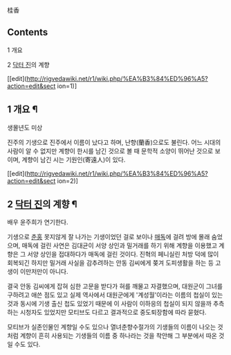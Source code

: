 桂香

## Contents

    

1 개요

2 [닥터 진](%EB%8B%A5%ED%84%B0%20%EC%A7%84.md)의 계향

[[edit](http://rigvedawiki.net/r1/wiki.php/%EA%B3%84%ED%96%A5?action=edit&sect
ion=1)]

## 1 개요 ¶

생몰년도 미상

  

진주의 기생으로 진주에서 이름이 났다고 하며, 난향(蘭香)으로도 불린다. 어느 시대의 사람이 알 수 없지만 계향이 한시를 남긴 것으로 볼 때
문학적 소양이 뛰어난 것으로 보이며, 계향이 남긴 시는 기원인(寄遠人)이 있다.

[[edit](http://rigvedawiki.net/r1/wiki.php/%EA%B3%84%ED%96%A5?action=edit&sect
ion=2)]

## 2 [닥터 진](%EB%8B%A5%ED%84%B0%20%EC%A7%84.md)의 계향 ¶

배우 윤주희가 연기한다.

  

기생으로 [춘홍](%EC%B6%98%ED%99%8D.md) 못지않게 잘 나가는 기생이었던 걸로 보이나
[매독](%EB%A7%A4%EB%8F%85.md)에 걸려 방에 몰래 숨었으며, 매독에 걸린 사연은 김대균이 서양 상인과 밀거래를 하기
위해 계향을 이용했고 계향은 그 서양 상인을 접대하다가 매독에 걸린 것이다. 진혁의 페니실린 처방 덕에 많이 회복되긴 하지만 밀거래 사실을
감추려하는 안동 김씨에게 쫒겨 도피생활을 하는 등 고생이 이만저만이 아니다.

  

결국 안동 김씨에게 잡혀 심한 고문을 받다가 혀를 깨물고 자결했으며, 대원군이 그녀를 구하려고 애쓴 점도 있고 실제 역사에서 대원군에게
'계성월'이라는 이름의 첩실이 있는 것과 동시에 기생 출신 첩도 있었기 때문에 이 사람이 이하응의 첩실이 되지 않을까 추측하는 시청자도
있었지만 모티브도 다르고 결과적으로 중도퇴장함에 따라 묻혔다.

  

모티브가 실존인물인 계향일 수도 있으나 열녀춘향수절가의 기생들의 이름이 나오는 것처럼 계향이 흔히 사용되는 기생들의 이름 중 하나라는 것을
착안해 그 부분에서 따온 것일 수도 있다.

